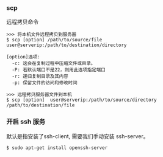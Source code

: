 ### scp

  远程拷贝命令

  ```
  >>> 将本机文件远程拷贝到服务器
  $ scp [option] /path/to/source/file user@serverip:/path/to/destination/directory
  
  [option]选项:
  	-c: 这会在复制过程中压缩文件或目录。
  	-P: 若默认端口不是22，则用此选项指定端口
  	-r: 递归复制目录及其内容
  	-p: 保留文件的访问和修改时间
  	
  >>> 远程拷贝服务器文件到本机
  $ scp [option]  user@serverip:/path/to/source/directory  /path/to/destination/file
  ```

### 开启 ssh 服务 

默认是指安装了ssh-client, 需要我们手动安装 ssh-server。

```
$ sudo apt-get install openssh-server
```
